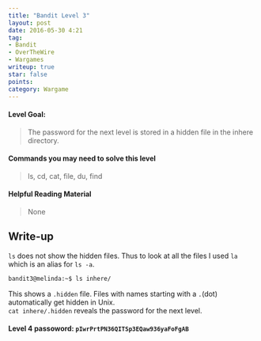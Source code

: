 ```yaml
---
title: "Bandit Level 3"
layout: post
date: 2016-05-30 4:21
tag:
- Bandit
- OverTheWire
- Wargames
writeup: true
star: false
points:
category: Wargame
---
```


#### Level Goal:

>The password for the next level is stored in a hidden file in the inhere directory.

#### Commands you may need to solve this level

>ls, cd, cat, file, du, find

#### Helpful Reading Material

>None

## Write-up

`ls` does not show the hidden files. Thus to look at all the files I used `la` which is an alias for `ls -a`.

~~~bash
bandit3@melinda:~$ ls inhere/
~~~

This shows a `.hidden` file. Files with names starting with a `.`(dot) automatically get hidden in Unix.<br> `cat inhere/.hidden` reveals the password for the next level.

#### Level 4 passoword: `pIwrPrtPN36QITSp3EQaw936yaFoFgAB`
